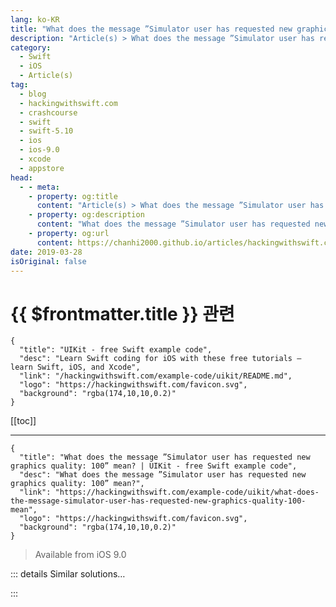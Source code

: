```yaml
---
lang: ko-KR
title: "What does the message ”Simulator user has requested new graphics quality: 100” mean?"
description: "Article(s) > What does the message ”Simulator user has requested new graphics quality: 100” mean?"
category:
  - Swift
  - iOS
  - Article(s)
tag: 
  - blog
  - hackingwithswift.com
  - crashcourse
  - swift
  - swift-5.10
  - ios
  - ios-9.0
  - xcode
  - appstore
head:
  - - meta:
    - property: og:title
      content: "Article(s) > What does the message ”Simulator user has requested new graphics quality: 100” mean?"
    - property: og:description
      content: "What does the message ”Simulator user has requested new graphics quality: 100” mean?"
    - property: og:url
      content: https://chanhi2000.github.io/articles/hackingwithswift.com/example-code/uikit/what-does-the-message-simulator-user-has-requested-new-graphics-quality-100-mean.html
date: 2019-03-28
isOriginal: false
---
```


# {{ $frontmatter.title }} 관련

```component VPCard
{
  "title": "UIKit - free Swift example code",
  "desc": "Learn Swift coding for iOS with these free tutorials – learn Swift, iOS, and Xcode",
  "link": "/hackingwithswift.com/example-code/uikit/README.md",
  "logo": "https://hackingwithswift.com/favicon.svg",
  "background": "rgba(174,10,10,0.2)"
}
```

[[toc]]

---

```component VPCard
{
  "title": "What does the message ”Simulator user has requested new graphics quality: 100” mean? | UIKit - free Swift example code",
  "desc": "What does the message ”Simulator user has requested new graphics quality: 100” mean?",
  "link": "https://hackingwithswift.com/example-code/uikit/what-does-the-message-simulator-user-has-requested-new-graphics-quality-100-mean",
  "logo": "https://hackingwithswift.com/favicon.svg",
  "background": "rgba(174,10,10,0.2)"
}
```

> Available from iOS 9.0

<!-- TODO: 작성 -->

<!--
Apple frequently leaves debugging messages in iOS simulator builds, which is both good and bad: it's good because sometimes the information is useful, but it's bad because more often than not it just causes unnecessary worries.

You can ignore this particular error if you want to; it's nothing to do with your code, it's just Apple's logging code pointing out that you have enabled a particular setting in the simulator.

If you desperately want to stop this error from appearing, open the Simulator on your Mac, go to the Debug menu, then choose Graphics Quality Override > Device Default. This message usually appears when you have it set to High Quality, which may cause performance degradation.

Alternatively, go to the Hardware menu and choose Erase All Content And Settings to clear the simulator back to its defaults.
-->

::: details Similar solutions…

<!--
/example-code/language/what-does-weak-mean">What does weak mean? 
/example-code/language/what-does-an-exclamation-mark-mean">What does an exclamation mark mean? 
/example-code/language/what-does-unowned-mean">What does unowned mean? 
/example-code/language/what-does-override-mean">What does override mean? 
/quick-start/concurrency/how-to-fix-the-error-async-call-in-a-function-that-does-not-support-concurrency">How to fix the error “async call in a function that does not support concurrency”</a>
-->

:::

